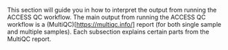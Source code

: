 This section will guide you in how to interpret the output from running the ACCESS QC workflow. The main output from running the ACCESS QC workflow is a (MultiQC)[https://multiqc.info/] report (for both single sample and multiple samples). Each subsection explains certain parts from the MultiQC report.
